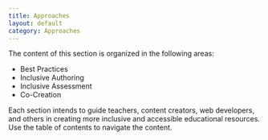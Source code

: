 ```yaml
---
title: Approaches
layout: default
category: Approaches
---
```



The content of this section is organized in the following areas:
* Best Practices
* Inclusive Authoring
* Inclusive Assessment
* Co-Creation

Each section intends to guide teachers, content creators, web developers, and others in creating more inclusive and accessible educational resources. Use the table of contents to navigate the content.
